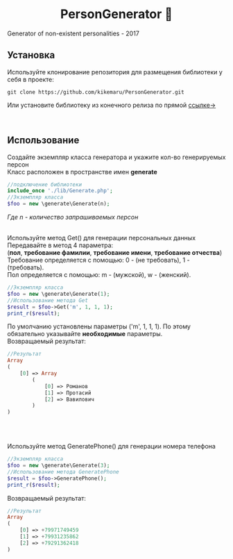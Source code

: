 # <h1 align="center">PersonGenerator 👤</h1>
Generator of non-existent personalities - 2017

## Установка
Используйте клонирование репозитория для размещения библиотеки у себя в проекте:
```
git clone https://github.com/kikemaru/PersonGenerator.git
``` 
Или установите библиотеку из конечного релиза по прямой <a href="https://github.com/kikemaru/PersonGenerator/archive/refs/tags/php.zip">ссылке-></a><br>

<br>

## Использование
Создайте экземпляр класса генератора и укажите кол-во генерируемых персон<br>
Класс расположен в пространстве имен <b>generate</b>
```php
//подключение библиотеки
include_once './lib/Generate.php';
//Экземпляр класса
$foo = new \generate\Generate(n);
``` 
*Где n - количество запрашиваемых персон*<br>

<br>Используйте метод Get() для генерации персональных данных<br>
Передавайте в метод 4 параметра:<br>
(<b>пол</b>, <b>требование фамилии</b>, <b>требование имени</b>, <b>требование отчества</b>)<br>
Требование определяется с помощью: 0 - (не требовать), 1 - (требовать).<br>
Пол определяется с помощью: m - (мужской), w - (женский).
```php
//Экземпляр класса
$foo = new \generate\Generate(1);
//Использование метода Get
$result = $foo->Get('m', 1, 1, 1);
print_r($result);
``` 
По умолчанию установлены параметры ('m', 1, 1, 1). По этому обязательно указывайте <b>необходимые</b> параметры.<br>
Возвращаемый результат:
```php
//Результат
Array
(
    [0] => Array
        (
            [0] => Романов
            [1] => Протасий
            [2] => Вавилович
        )
)

``` 
<br>

<br>Используйте метод GeneratePhone() для генерации номера телефона<br>
```php
//Экземпляр класса
$foo = new \generate\Generate(3);
//Использование метода GeneratePhone
$result = $foo->GeneratePhone();
print_r($result);
``` 
Возвращаемый результат:
```php
//Результат
Array
(
    [0] => +79971749459
    [1] => +79931235862
    [2] => +79291362418
)
``` 
